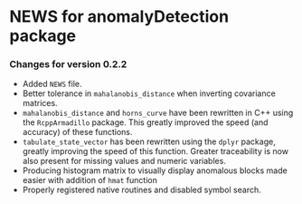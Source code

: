 # NEWS for anomalyDetection package

### Changes for version 0.2.2
* Added `NEWS` file.
* Better tolerance in `mahalanobis_distance` when inverting covariance matrices.
* `mahalanobis_distance` and `horns_curve` have been rewritten in C++ using the `RcppArmadillo` package. This greatly improved the speed (and accuracy) of these functions.
* `tabulate_state_vector` has been rewritten using the `dplyr` package, greatly improving the speed of this function. Greater traceability is now also present for missing values and numeric variables.
* Producing histogram matrix to visually display anomalous blocks made easier with addition of `hmat` function
* Properly registered native routines and disabled symbol search.
